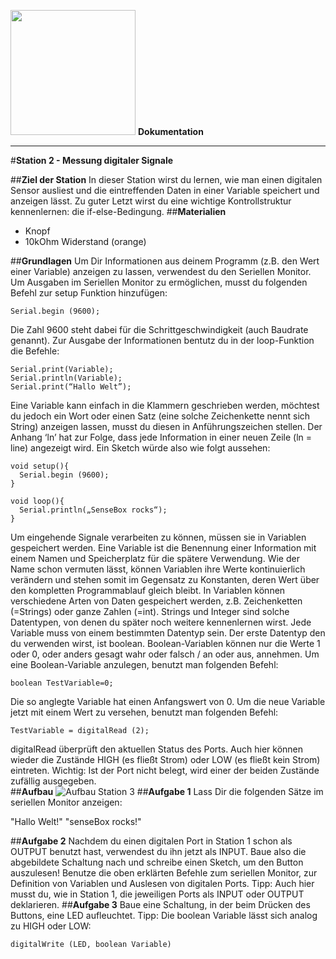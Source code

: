 <img src="https://github.com/sensebox/OER/blob/master/senseBox_edu/images/sensebox_logo_neu.png" width="200"/> **Dokumentation**
***

#**Station 2 - Messung digitaler Signale**

##**Ziel der Station**
In dieser Station wirst du lernen, wie man einen digitalen Sensor ausliest und die eintreffenden Daten in einer Variable speichert und anzeigen lässt. Zu guter Letzt wirst du eine wichtige Kontrollstruktur kennenlernen: die if-else-Bedingung.
##**Materialien**
- Knopf
- 10kOhm Widerstand (orange)

##**Grundlagen**
Um Dir Informationen aus deinem Programm (z.B. den Wert einer Variable) anzeigen zu lassen, verwendest du den Seriellen Monitor.
Um Ausgaben im Seriellen Monitor zu ermöglichen, musst du folgenden Befehl zur setup Funktion hinzufügen:
```
Serial.begin (9600);
```
Die Zahl 9600 steht dabei für die Schrittgeschwindigkeit (auch Baudrate genannt). Zur Ausgabe der Informationen bentutz du in der loop-Funktion die Befehle:
```
Serial.print(Variable);
Serial.println(Variable);	
Serial.print(“Hallo Welt”);
```
Eine Variable kann einfach in die Klammern geschrieben werden, möchtest du jedoch ein Wort oder einen Satz (eine solche Zeichenkette nennt sich String) anzeigen lassen, musst du diesen in Anführungszeichen stellen.
Der Anhang ‘ln’ hat zur Folge, dass jede Information in einer neuen Zeile (ln = line) angezeigt wird. Ein Sketch würde also wie folgt aussehen:
```
void setup(){
  Serial.begin (9600);
}

void loop(){
  Serial.println(„SenseBox rocks“);
}
```
Um eingehende Signale verarbeiten zu können, müssen sie in Variablen gespeichert werden. Eine Variable ist die Benennung einer Information mit einem Namen und Speicherplatz für die spätere Verwendung. Wie der Name schon vermuten lässt, können Variablen ihre Werte kontinuierlich verändern und stehen somit im Gegensatz zu Konstanten, deren Wert über den kompletten Programmablauf gleich bleibt. In Variablen können verschiedene Arten von Daten gespeichert werden, z.B. Zeichenketten (=Strings) oder ganze Zahlen (=int). Strings und Integer sind solche Datentypen, von denen du später noch weitere kennenlernen wirst. Jede Variable muss von einem bestimmten Datentyp sein.
Der erste Datentyp den du verwenden wirst, ist boolean. Boolean-Variablen können nur die Werte 1 oder 0, oder anders gesagt wahr oder falsch / an oder aus, annehmen.
Um eine Boolean-Variable anzulegen, benutzt man folgenden Befehl:
```
boolean TestVariable=0; 
```
Die so anglegte Variable hat einen Anfangswert von 0. Um die neue Variable jetzt mit einem Wert zu versehen, benutzt man folgenden Befehl:
```
TestVariable = digitalRead (2);
```
digitalRead überprüft den aktuellen Status des Ports. Auch hier können wieder die Zustände HIGH (es fließt Strom) oder LOW (es fließt kein Strom) eintreten. Wichtig: Ist der Port nicht belegt, wird einer der beiden Zustände zufällig ausgegeben.  
##**Aufbau**
![Aufbau Station 3](https://github.com/sensebox/OER/blob/master/senseBox_edu/images/aufbau_station_2.png "Aufbau Station 2")
##**Aufgabe 1**
Lass Dir die folgenden Sätze im seriellen Monitor anzeigen:

"Hallo Welt!"
"senseBox rocks!"

##**Aufgabe 2**
Nachdem du einen digitalen Port in Station 1 schon als OUTPUT benutzt hast, verwendest du ihn jetzt als INPUT. Baue also die abgebildete Schaltung nach und schreibe einen Sketch, um den Button auszulesen! Benutze die oben erklärten Befehle zum seriellen Monitor, zur Definition von Variablen und Auslesen von digitalen Ports.
Tipp: Auch hier musst du, wie in Station 1, die jeweiligen Ports als INPUT oder OUTPUT deklarieren.
##**Aufgabe 3**
Baue eine Schaltung, in der beim Drücken des Buttons, eine LED aufleuchtet.
Tipp: Die boolean Variable lässt sich analog zu HIGH oder LOW:
```
digitalWrite (LED, boolean Variable)
```



